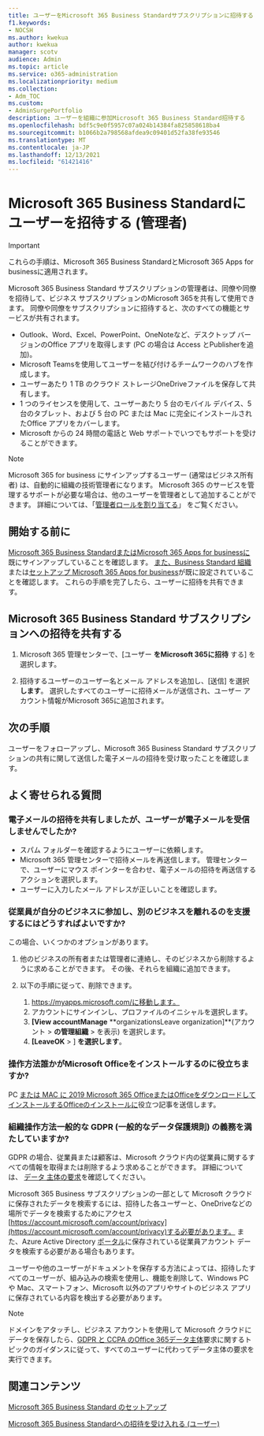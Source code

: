 ```yaml
---
title: ユーザーをMicrosoft 365 Business Standardサブスクリプションに招待する
f1.keywords:
- NOCSH
ms.author: kwekua
author: kwekua
manager: scotv
audience: Admin
ms.topic: article
ms.service: o365-administration
ms.localizationpriority: medium
ms.collection:
- Adm_TOC
ms.custom:
- AdminSurgePortfolio
description: ユーザーを組織に参加Microsoft 365 Business Standard招待する
ms.openlocfilehash: bdf5c9e0f5957c07a024b14384fa825858618ba4
ms.sourcegitcommit: b1066b2a798568afdea9c09401d52fa38fe93546
ms.translationtype: MT
ms.contentlocale: ja-JP
ms.lasthandoff: 12/13/2021
ms.locfileid: "61421416"
---
```

# <a name="invite-users-to-microsoft-365-business-standard-admin"></a>Microsoft 365 Business Standardにユーザーを招待する (管理者)

> [!IMPORTANT]
> これらの手順は、Microsoft 365 Business StandardとMicrosoft 365 Apps for businessに適用されます。

Microsoft 365 Business Standard サブスクリプションの管理者は、同僚や同僚を招待して、ビジネス サブスクリプションのMicrosoft 365を共有して使用できます。 同僚や同僚をサブスクリプションに招待すると、次のすべての機能とサービスが共有されます。

- Outlook、Word、Excel、PowerPoint、OneNoteなど、デスクトップ バージョンのOffice アプリを取得します (PC の場合は Access とPublisherを追加)。
- Microsoft Teamsを使用してユーザーを結び付けるチームワークのハブを作成します。
- ユーザーあたり 1 TB のクラウド ストレージOneDriveファイルを保存して共有します。
- 1 つのライセンスを使用して、ユーザーあたり 5 台のモバイル デバイス、5 台のタブレット、および 5 台の PC または Mac に完全にインストールされたOffice アプリをカバーします。
- Microsoft からの 24 時間の電話と Web サポートでいつでもサポートを受けることができます。

> [!Note]
> Microsoft 365 for business にサインアップするユーザー (通常はビジネス所有者) は、自動的に組織の技術管理者になります。 Microsoft 365 のサービスを管理するサポートが必要な場合は、他のユーザーを管理者として追加することができます。 詳細については、「[管理者ロールを割り当てる](../add-users/assign-admin-roles.md)」 をご覧ください。

## <a name="before-you-begin"></a>開始する前に

[Microsoft 365 Business StandardまたはMicrosoft 365 Apps for businessに](signup-business-standard.md)既にサインアップしていることを確認します。 [また、Business Standard 組織](../setup/setup-business-standard.md)または[セットアップ Microsoft 365 Apps for business](../setup/setup-apps-for-business.md)が既に設定されていることを確認します。 これらの手順を完了したら、ユーザーに招待を共有できます。

## <a name="share-an-invitation-to-a-microsoft-365-business-standard-subscription"></a>Microsoft 365 Business Standard サブスクリプションへの招待を共有する

1. Microsoft 365 管理センターで、[ユーザー **をMicrosoft 365に招待** する] を選択します。

2. 招待するユーザーのユーザー名とメール アドレスを追加し、[送信] を選択 **します**。 選択したすべてのユーザーに招待メールが送信され、ユーザー アカウント情報がMicrosoft 365に追加されます。

## <a name="next-steps"></a>次の手順

ユーザーをフォローアップし、Microsoft 365 Business Standard サブスクリプションの共有に関して送信した電子メールの招待を受け取ったことを確認します。

## <a name="frequently-asked-questions"></a>よく寄せられる質問

### <a name="i-shared-an-email-invite-but-the-user-didnt-receive-the-email"></a>電子メールの招待を共有しましたが、ユーザーが電子メールを受信しませんでしたか?

- スパム フォルダーを確認するようにユーザーに依頼します。
- Microsoft 365 管理センターで招待メールを再送信します。 管理センターで、ユーザーにマウス ポインターを合わせ、電子メールの招待を再送信するアクションを選択します。
- ユーザーに入力したメール アドレスが正しいことを確認します。

### <a name="how-can-i-help-an-employee-join-my-business-and-leave-another-business"></a>従業員が自分のビジネスに参加し、別のビジネスを離れるのを支援するにはどうすればよいですか?

この場合、いくつかのオプションがあります。  

1. 他のビジネスの所有者または管理者に連絡し、そのビジネスから削除するように求めることができます。 その後、それらを組織に追加できます。  

2. 以下の手順に従って、削除できます。

    1. https://myapps.microsoft.com/に移動します。
    2. アカウントにサインインし、プロファイルのイニシャルを選択します。
    3. **[View accountManage** **organizationsLeave organization]\**(アカウント > **の管理組織** > を表示\) を選択します。
    4. **[LeaveOK** > ] **を選択します**。

### <a name="how-do-i-help-someone-install-microsoft-office"></a>操作方法誰かがMicrosoft Officeをインストールするのに役立ちますか?

PC [または MAC に 2019 Microsoft 365 OfficeまたはOfficeをダウンロードしてインストールするOfficeのインストールに](https://support.microsoft.com/office/download-and-install-or-reinstall-microsoft-365-or-office-2019-on-a-pc-or-mac-4414eaaf-0478-48be-9c42-23adc4716658)役立つ記事を送信します。

### <a name="how-do-i-meet-common-gdpr-general-data-protection-regulation-obligations-for-my-organization"></a>組織操作方法一般的な GDPR (一般的なデータ保護規則) の義務を満たしていますか?

GDPR の場合、従業員または顧客は、Microsoft クラウド内の従業員に関するすべての情報を取得または削除するよう求めることができます。 詳細については、 [データ 主体の要求](/compliance/regulatory/gdpr-data-subject-requests)を確認してください。

Microsoft 365 Business サブスクリプションの一部として Microsoft クラウドに保存されたデータを検索するには、招待した各ユーザーと、OneDriveなどの場所でデータを検索するためにアクセス[https://account.microsoft.com/account/privacy](https://account.microsoft.com/account/privacy)する必要があります。  また、Azure Active Directory [ポータル](/compliance/regulatory/gdpr-dsr-office365)に保存されている従業員アカウント データを検索する必要がある場合もあります。

ユーザーや他のユーザーがドキュメントを保存する方法によっては、招待したすべてのユーザーが、組み込みの検索を使用し、機能を削除して、Windows PC や Mac、スマートフォン、Microsoft 以外のアプリやサイトのビジネス アプリに保存されている内容を検出する必要があります。

> [!NOTE]
> ドメインをアタッチし、ビジネス アカウントを使用して Microsoft クラウドにデータを保存したら、[GDPR と CCPA のOffice 365データ主体](/compliance/regulatory/gdpr-dsr-office365)要求に関するトピックのガイダンスに従って、すべてのユーザーに代わってデータ主体の要求を実行できます。

## <a name="related-content"></a>関連コンテンツ

[Microsoft 365 Business Standard のセットアップ](../setup/setup-business-standard.md)

[Microsoft 365 Business Standardへの招待を受け入れる (ユーザー)](user-invite-business-standard.md)
